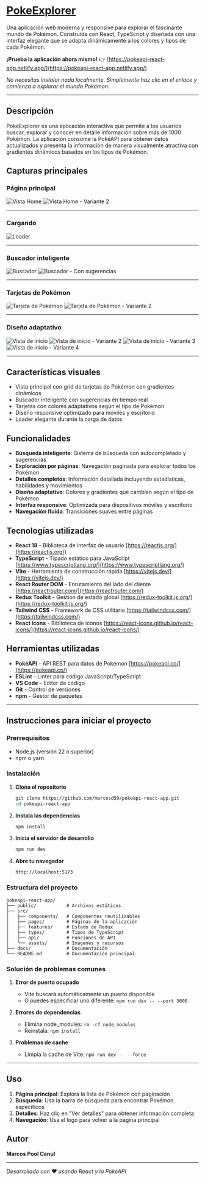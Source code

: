 # [PokeExplorer](https://pokeapi-react-app.netlify.app/)

Una aplicación web moderna y responsive para explorar el fascinante mundo de Pokémon. Construida con React, TypeScript y diseñada con una interfaz elegante que se adapta dinámicamente a los colores y tipos de cada Pokémon.

**¡Prueba la aplicación ahora mismo!** 👉 [https://pokeapi-react-app.netlify.app/](https://pokeapi-react-app.netlify.app/)

_No necesitas instalar nada localmente. Simplemente haz clic en el enlace y comienza a explorar el mundo Pokémon._

---

## Descripción

PokeExplorer es una aplicación interactiva que permite a los usuarios buscar, explorar y conocer en detalle información sobre más de 1000 Pokémon. La aplicación consume la PokéAPI para obtener datos actualizados y presenta la información de manera visualmente atractiva con gradientes dinámicos basados en los tipos de Pokémon.

## Capturas principales

### Página principal

![Vista Home](src/assets/Home-01.png)
![Vista Home - Variante 2](src/assets/Home-02.png)

---

### Cargando

![Loader](src/assets/Loader-01.png)

---

### Buscador inteligente

![Buscador](src/assets/Buscador-01.png)
![Buscador - Con sugerencias](src/assets/Buscador-02.png)

---

### Tarjetas de Pokémon

![Tarjeta de Pokémon](src/assets/Card-01.png)
![Tarjeta de Pokémon - Variante 2](src/assets/Card-02.png)

---

### Diseño adaptativo

![Vista de inicio](src/assets/Phone-01.png)
![Vista de inicio - Variante 2](src/assets/Phone-02.png)
![Vista de inicio - Variante 3](src/assets/Phone-03.png)
![Vista de inicio - Variante 4](src/assets/Phone-04.png)

---

## Características visuales

- Vista principal con grid de tarjetas de Pokémon con gradientes dinámicos
- Buscador inteligente con sugerencias en tiempo real
- Tarjetas con colores adaptativos según el tipo de Pokémon
- Diseño responsive optimizado para móviles y escritorio
- Loader elegante durante la carga de datos

## Funcionalidades

- **Búsqueda inteligente**: Sistema de búsqueda con autocompletado y sugerencias
- **Exploración por páginas**: Navegación paginada para explorar todos los Pokémon
- **Detalles completos**: Información detallada incluyendo estadísticas, habilidades y movimientos
- **Diseño adaptativo**: Colores y gradientes que cambian según el tipo de Pokémon
- **Interfaz responsive**: Optimizada para dispositivos móviles y escritorio
- **Navegación fluida**: Transiciones suaves entre páginas

## Tecnologías utilizadas

- **React 18** - Biblioteca de interfaz de usuario [https://reactjs.org/](https://reactjs.org/)
- **TypeScript** - Tipado estático para JavaScript [https://www.typescriptlang.org/](https://www.typescriptlang.org/)
- **Vite** - Herramienta de construcción rápida [https://vitejs.dev/](https://vitejs.dev/)
- **React Router DOM** - Enrutamiento del lado del cliente [https://reactrouter.com/](https://reactrouter.com/)
- **Redux Toolkit** - Gestión de estado global [https://redux-toolkit.js.org/](https://redux-toolkit.js.org/)
- **Tailwind CSS** - Framework de CSS utilitario [https://tailwindcss.com/](https://tailwindcss.com/)
- **React Icons** - Biblioteca de iconos [https://react-icons.github.io/react-icons/](https://react-icons.github.io/react-icons/)

## Herramientas utilizadas

- **PokéAPI** - API REST para datos de Pokémon [https://pokeapi.co/](https://pokeapi.co/)
- **ESLint** - Linter para código JavaScript/TypeScript
- **VS Code** - Editor de código
- **Git** - Control de versiones
- **npm** - Gestor de paquetes

---

## Instrucciones para iniciar el proyecto

### Prerrequisitos

- Node.js (versión 22 o superior)
- npm o yarn

### Instalación

1. **Clona el repositorio**

   ```bash
   git clone https://github.com/marcosd59/pokeapi-react-app.git
   cd pokeapi-react-app
   ```

2. **Instala las dependencias**

   ```bash
   npm install
   ```

3. **Inicia el servidor de desarrollo**

   ```bash
   npm run dev
   ```

4. **Abre tu navegador**

   ```
   http://localhost:5173
   ```

### Estructura del proyecto

```
pokeapi-react-app/
├── public/           # Archivos estáticos
├── src/
│   ├── components/   # Componentes reutilizables
│   ├── pages/        # Páginas de la aplicación
│   ├── features/     # Estado de Redux
│   ├── types/        # Tipos de TypeScript
│   ├── api/          # Funciones de API
│   └── assets/       # Imágenes y recursos
├── docs/             # Documentación
└── README.md         # Documentación principal
```

### Solución de problemas comunes

1. **Error de puerto ocupado**

   - Vite buscará automáticamente un puerto disponible
   - O puedes especificar uno diferente: `npm run dev -- --port 3000`

2. **Errores de dependencias**

   - Elimina node_modules: `rm -rf node_modules`
   - Reinstala: `npm install`

3. **Problemas de cache**
   - Limpia la cache de Vite: `npm run dev -- --force`

---

## Uso

1. **Página principal**: Explora la lista de Pokémon con paginación
2. **Búsqueda**: Usa la barra de búsqueda para encontrar Pokémon específicos
3. **Detalles**: Haz clic en "Ver detalles" para obtener información completa
4. **Navegación**: Usa el logo para volver a la página principal

## Autor

**Marcos Pool Canul**

---

_Desarrollado con ❤️ usando React y la PokéAPI_
